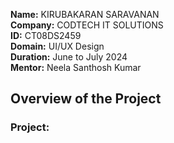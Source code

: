 **Name:** KIRUBAKARAN SARAVANAN  
**Company:** CODTECH IT SOLUTIONS  
**ID:** CT08DS2459  
**Domain:** UI/UX Design  
**Duration:** June to July 2024  
**Mentor:** Neela Santhosh Kumar   

## Overview of the Project

### Project:
